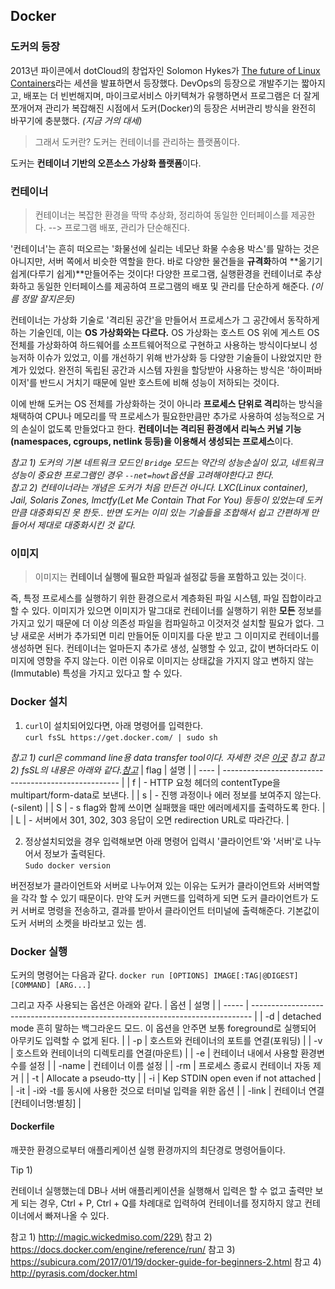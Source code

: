 ## Docker

### 도커의 등장

2013년 파이콘에서 dotCloud의 창업자인 Solomon Hykes가 [The future of Linux Containers](https://www.youtube.com/watch?v=wW9CAH9nSLs&feature=youtu.be)라는 세션을 발표하면서 등장했다.
DevOps의 등장으로 개발주기는 짧아지고, 배포는 더 빈번해지며, 마이크로서비스 아키텍쳐가 유행하면서 프로그램은 더 잘게 쪼개어져 관리가 복잡해진 시점에서 도커(Docker)의 등장은 서버관리 방식을 완전히 바꾸기에 충분했다. _(지금 거의 대세)_

> 그래서 도커란? 도커는 컨테이너를 관리하는 플랫폼이다.

도커는 **컨테이너 기반의 오픈소스 가상화 플랫폼**이다.

### 컨테이너

> 컨테이너는 복잡한 환경을 딱딱 추상화, 정리하여 동일한 인터페이스를 제공한다. --> 프로그램 배포, 관리가 단순해진다.

'컨테이너'는 흔히 떠오르는 '화물선에 실리는 네모난 화물 수송용 박스'를 말하는 것은 아니지만, 서버 쪽에서 비슷한 역할을 한다. 바로 다양한 물건들을 **규격화**하여 **옮기기 쉽게(다루기 쉽게)**만들어주는 것이다! 다양한 프로그램, 실행환경을 컨테이너로 추상화하고 동일한 인터페이스를 제공하여 프로그램의 배포 및 관리를 단순하게 해준다. _(이름 정말 잘지은듯)_


컨테이너는 가상화 기술로 '격리된 공간'을 만들어서 프로세스가 그 공간에서 동작하게 하는 기술인데, 이는 **OS 가상화와는 다르다.** OS 가상화는 호스트 OS 위에 게스트 OS 전체를 가상화하여 하드웨어를 소프트웨어적으로 구현하고 사용하는 방식이다보니 성능저하 이슈가 있었고, 이를 개선하기 위해 반가상화 등 다양한 기술들이 나왔었지만 한계가 있었다. 완전히 독립된 공간과 시스템 자원을 할당받아 사용하는 방식은 '하이퍼바이저'를 반드시 거치기 때문에 일반 호스트에 비해 성능이 저하되는 것이다. 

이에 반해 도커는 OS 전체를 가상화하는 것이 아니라 **프로세스 단위로 격리**하는 방식을 채택하여 CPU나 메모리를 딱 프로세스가 필요한만큼만 추가로 사용하여 성능적으로 거의 손실이 없도록 만들었다고 한다. **컨테이너는 격리된 환경에서 리눅스 커널 기능(namespaces, cgroups, netlink 등등)을 이용해서 생성되는 프로세스**이다.

_참고 1) 도커의 기본 네트워크 모드인 `Bridge` 모드는 약간의 성능손실이 있고, 네트워크 성능이 중요한 프로그램인 경우 `--net=howt`옵션을 고려해야한다고 한다._ <br>
_참고 2) 컨테이너라는 개념은 도커가 처음 만든건 아니다. LXC(Linux container), Jail, Solaris Zones, lmctfy(Let Me Contain That For You) 등등이 있었는데 도커만큼 대중화되진 못 한듯.. 반면 도커는 이미 있는 기술들을 조합해서 쉽고 간편하게 만들어서 제대로 대중화시킨 것 같다._

### 이미지

> 이미지는 **컨테이너 실행에 필요한 파일과 설정값 등을 포함하고 있는 것**이다. 

즉, 특정 프로세스를 실행하기 위한 환경으로서 계층화된 파일 시스템, 파일 집합이라고 할 수 있다. 이미지가 있으면 이미지가 말그대로 컨테이너를 실행하기 위한 **모든** 정보를 가지고 있기 때문에 더 이상 의존성 파일을 컴파일하고 이것저것 설치할 필요가 없다. 그냥 새로운 서버가 추가되면 미리 만들어둔 이미지를 다운 받고 그 이미지로 컨테이너를 생성하면 된다. 컨테이너는 얼마든지 추가로 생성, 실행할 수 있고, 값이 변하더라도 이미지에 영향을 주지 않는다. 이런 이유로 이미지는 상태값을 가지지 않고 변하지 않는(Immutable) 특성을 가지고 있다고 할 수 있다. 


### Docker 설치

1. `curl`이 설치되어있다면, 아래 명령어를 입력한다. <br>
`curl fsSL https://get.docker.com/ | sudo sh`

*참고 1) curl은 command line용 data transfer tool이다. 자세한 것은 [이곳](http://magic.wickedmiso.com/137) 참고*
*참고 2) fsSL의 내용은 아래와 같다.[참고](https://explainshell.com/explain?cmd=curl+-fsSL+example.org)*
| flag | 설명                                                   |
| ---- | ---------------------------------------------------- |
| f    | - HTTP 요청 헤더의 contentType을 multipart/form-data로 보낸다. |
| s    | - 진행 과정이나 에러 정보를 보여주지 않는다.(-silent)                  |
| S    | - s flag와 함께 쓰이면 실패했을 때만 에러메세지를 출력하도록 한다.            |
| L    | - 서버에서 301, 302, 303 응답이 오면 redirection URL로 따라간다.   |


2. 정상설치되었을 경우 입력해보면 아래 명령어 입력시 '클라이언트'와 '서버'로 나누어서 정보가 출력된다. <br>
`Sudo docker version`

버전정보가 클라이언트와 서버로 나누어져 있는 이유는 도커가 클라이언트와 서버역할을 각각 할 수 있기 때문이다. 만약 도커 커맨드를 입력하게 되면 도커 클라이언트가 도커 서버로 명령을 전송하고, 결과를 받아서 클라이언트 터미널에 출력해준다. 기본값이 도커 서버의 소켓을 바라보고 있는 셈.

### Docker 실행

도커의 명령어는 다음과 같다.
`docker run [OPTIONS] IMAGE[:TAG|@DIGEST] [COMMAND] [ARG...]`

그리고 자주 사용되는 옵션은 아래와 같다.
| 옵션    | 설명                                                                             |
| ----- | ------------------------------------------------------------------------------ |
| -d    | detached mode 흔히 말하는 백그라운드 모드. 이 옵션을 안주면 보통 foreground로 실행되어 아무키도 입력할 수 없게 된다. |
| -p    | 호스트와 컨테이너의 포트를 연결(포워딩)                                                         |
| -v    | 호스트와 컨테이너의 디렉토리를 연결(마운트)                                                       |
| -e    | 컨테이너 내에서 사용할 환경변수를 설정                                                          |
| -name | 컨테이너 이름 설정                                                                     |
| -rm   | 프로세스 종료시 컨테이너 자동 제거                                                            |
| -t    | Allocate a pseudo-tty                                                          |
| -i    | Kep STDIN open even if not attached                                            |
| -it   | -i와 -t를 동시에 사용한 것으로 터미널 입력을 위한 옵션                                              |
| -link | 컨테이너 연결 [컨테이너명:별칭]                                                             |

#### Dockerfile

깨끗한 환경으로부터 애플리케이션 실행 환경까지의 최단경로 명령어들이다.


Tip 1)

컨테이너 실행했는데 DB나 서버 애플리케이션을 실행해서 입력은 할 수 없고 출력만 보게 되는 경우, Ctrl + P, Ctrl + Q를 차례대로 입력하여 컨테이너를 정지하지 않고 컨테이너에서 빠져나올 수 있다.




참고 1) http://magic.wickedmiso.com/229\
참고 2) https://docs.docker.com/engine/reference/run/
참고 3) https://subicura.com/2017/01/19/docker-guide-for-beginners-2.html
참고 4) http://pyrasis.com/docker.html
